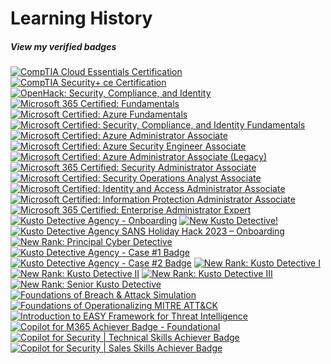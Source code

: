 # Learning History
##### View my verified badges
<!--START_SECTION:badges-->
[![CompTIA Cloud Essentials Certification](https://images.credly.com/size/130x130/images/25ccadc1-df72-4405-81cc-7799b7083f17/CompTIA_CloudEss.png)](https://www.credly.com/badges/3b52860b-96b1-4939-a69e-8f92ee9ad528)
[![CompTIA Security+ ce Certification](https://images.credly.com/size/130x130/images/74790a75-8451-400a-8536-92d792c5184a/CompTIA_Security_2Bce.png)](https://www.credly.com/badges/0dd9ac67-ef5f-4216-9eb2-270bf03de33c)
[![OpenHack: Security, Compliance, and Identity](https://images.credly.com/size/130x130/images/772811b6-ba72-4637-8104-a6a9ca08acc2/SCI_Challange_Complete_OpenHack_600X600.png)](https://www.credly.com/badges/5ab4e072-703d-482a-b248-9ec0f6112475)
[![Microsoft 365 Certified: Fundamentals](https://images.credly.com/size/130x130/images/0c6d9839-f468-4adc-987d-5cfae4a9ee67/image.png)](https://www.credly.com/badges/28cb553c-cf4c-4144-87cf-3ea32e8c1e68)
[![Microsoft Certified: Azure Fundamentals](https://images.credly.com/size/130x130/images/be8fcaeb-c769-4858-b567-ffaaa73ce8cf/image.png)](https://www.credly.com/badges/fc107094-ac9c-4e93-8a9c-9fdedfe91674)
[![Microsoft Certified: Security, Compliance, and Identity Fundamentals](https://images.credly.com/size/130x130/images/fc1352af-87fa-4947-ba54-398a0e63322e/security-compliance-and-identity-fundamentals-600x600.png)](https://www.credly.com/badges/6788209f-400e-4a55-b4d9-3f5dc97316b6)
[![Microsoft Certified: Azure Administrator Associate](https://images.credly.com/size/130x130/images/336eebfc-0ac3-4553-9a67-b402f491f185/azure-administrator-associate-600x600.png)](https://www.credly.com/badges/60ff0524-79ad-4d2b-b109-cd181c43dafe)
[![Microsoft Certified: Azure Security Engineer Associate](https://images.credly.com/size/130x130/images/1ad16b6f-2c71-4a2e-ae74-ec69c4766039/azure-security-engineer-associate600x600.png)](https://www.credly.com/badges/8dab7435-eb68-4c8c-a5af-798ab139deea)
[![Microsoft Certified: Azure Administrator Associate (Legacy)](https://images.credly.com/size/130x130/images/35d18649-95c6-4c78-b07a-cfc1362318f3/azure-administrator-associate.png)](https://www.credly.com/badges/88eff715-90c8-459e-a3e1-bc588b6320df)
[![Microsoft 365 Certified: Security Administrator Associate](https://images.credly.com/size/130x130/images/e1b12077-7be7-493a-8b7a-afa6e58182ce/microsoft365-security-administrator-associate-600x600.png)](https://www.credly.com/badges/102499e2-da17-4c0d-a73a-56cfe602ab44)
[![Microsoft Certified: Security Operations Analyst Associate](https://images.credly.com/size/130x130/images/7e75516f-5149-4d19-8d09-aa3dab4907cb/security-operations-analyst-associate-600x600.png)](https://www.credly.com/badges/24327af5-0f49-4afb-bf1a-abe506d32520)
[![Microsoft Certified: Identity and Access Administrator Associate](https://images.credly.com/size/130x130/images/91295436-0704-4b98-8e1a-ef5f937bda21/identity-and-access-administrator-associate-600x600.png)](https://www.credly.com/badges/06633c07-8e98-44d6-99f3-196f8e501403)
[![Microsoft Certified: Information Protection Administrator Associate](https://images.credly.com/size/130x130/images/c36c96ec-5e83-4a77-868d-aca5e757cb92/information-protection-administrator-associate-600x600.png)](https://www.credly.com/badges/434795aa-4873-4d7f-9ceb-ed6b377a01b6)
[![Microsoft 365 Certified: Enterprise Administrator Expert](https://images.credly.com/size/130x130/images/dfa4cb20-16ed-42ca-90a5-6528b62ee651/microsoft365-enterprise-adminstrator-expert-600x600.png)](https://www.credly.com/badges/7e4c4e0f-6f4d-4263-8967-4ab37b850070)
[![Kusto Detective Agency - Onboarding](https://images.credly.com/size/130x130/images/84201552-025f-4b97-81c4-55be4ba896ff/image.png)](https://www.credly.com/badges/d1cbc094-f33c-4ee3-8f1a-45e1d24403c9)
[![New Kusto Detective!](https://images.credly.com/size/130x130/images/1e07abc3-dc08-4320-af38-43824afc659d/image.png)](https://www.credly.com/badges/1ef1ca92-cbcb-4de3-a1a1-96d6ef5fa9d6)
[![Kusto Detective Agency SANS Holiday Hack 2023 – Onboarding](https://images.credly.com/size/130x130/images/83cfed30-9089-4f80-9508-73eba174be96/image.png)](https://www.credly.com/badges/2c14877f-63d3-44dc-97cc-3362c8ea2348)
[![New Rank: Principal Cyber Detective](https://images.credly.com/size/130x130/images/de3881e3-5791-4ded-819e-7f59e677a4ed/image.png)](https://www.credly.com/badges/471738fb-db37-4abd-99d8-642b0ac37baa)
[![Kusto Detective Agency - Case #1 Badge](https://images.credly.com/size/130x130/images/14d53c52-2701-4045-9f89-e5e510eee2fd/image.png)](https://www.credly.com/badges/a25c11c9-dd77-4792-b951-2c410756bb7e)
[![Kusto Detective Agency - Case #2 Badge](https://images.credly.com/size/130x130/images/ba8eb12f-2d57-4e9c-b1da-c395bd1d7fd3/image.png)](https://www.credly.com/badges/6e5c1cb0-2fe1-48be-9d8b-f53d658bb6b3)
[![New Rank: Kusto Detective I](https://images.credly.com/size/130x130/images/304d7409-3dd5-40b6-ab20-88d3ec012eb1/image.png)](https://www.credly.com/badges/02b25b59-0e59-4d3f-a133-071c803a7663)
[![New Rank: Kusto Detective II](https://images.credly.com/size/130x130/images/8fc10fee-7b05-4b86-8504-01abf614bcac/image.png)](https://www.credly.com/badges/934927ac-2f43-4eda-a627-e9be9fa9e3e1)
[![New Rank: Kusto Detective III](https://images.credly.com/size/130x130/images/27c40e7b-98b2-4312-b52c-4454f6c90c52/image.png)](https://www.credly.com/badges/cb94c5c9-29e8-4130-be45-56d1c1983373)
[![New Rank: Senior Kusto Detective](https://images.credly.com/size/130x130/images/79b22d1d-cb2d-471e-add7-bbe2e1672f61/image.png)](https://www.credly.com/badges/e916787f-e4af-4d45-9895-c4a8a43020da)
[![Foundations of Breach & Attack Simulation](https://images.credly.com/size/130x130/images/af2c22ad-233c-481c-bab9-e7cbc1596e71/Foundations_of_BAS_Badge.png)](https://www.credly.com/badges/d83fd1e3-3331-43f2-9ec5-db03b40c5db0)
[![Foundations of Operationalizing MITRE ATT&CK](https://images.credly.com/size/130x130/images/466bf45d-c48d-46c3-a613-fd950d1dd9f9/Foundations_of_MITRE_ATT_CK_Badge.png)](https://www.credly.com/badges/a3ececb2-307e-46e1-a836-9d0ea553fc39)
[![Introduction to EASY Framework for Threat Intelligence](https://images.credly.com/size/130x130/images/520816ca-7acb-4bdc-b03e-31185a6285b0/Introduction_to_the_EASY_Framework.png)](https://www.credly.com/badges/40388ec4-f59f-41d2-ba1d-2ba93d026cad)
[![Copilot for M365 Achiever Badge - Foundational](https://images.credly.com/size/130x130/images/428e20f1-60eb-4a21-8658-aa92c03ed1c7/image.png)](https://www.credly.com/badges/e9f4f50c-749c-4756-afd2-4b8fb884f0e6)
[![Copilot for Security | Technical Skills Achiever Badge](https://images.credly.com/size/130x130/images/ca111b9f-6fc7-4563-a5d4-7edb6901810e/image.png)](https://www.credly.com/badges/41891020-8089-429b-a457-f6c98f697be5)
[![Copilot for Security | Sales Skills Achiever Badge](https://images.credly.com/size/130x130/images/b471a894-a0c4-4599-b161-ac3d8bc0bc71/image.png)](https://www.credly.com/earner/earned/badge/9effafad-af81-431d-837c-ba506eff716e)
<!--END_SECTION:badges-->
